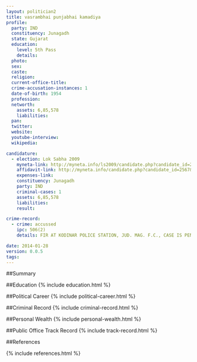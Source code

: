 ```yaml
---
layout: politician2
title: vasrambhai punjabhai kamadiya
profile: 
  party: IND
  constituency: Junagadh
  state: Gujarat
  education: 
    level: 5th Pass
    details: 
  photo: 
  sex: 
  caste: 
  religion: 
  current-office-title: 
  crime-accusation-instances: 1
  date-of-birth: 1954
  profession: 
  networth: 
    assets: 6,85,578
    liabilities: 
  pan: 
  twitter: 
  website: 
  youtube-interview: 
  wikipedia: 

candidature: 
  - election: Lok Sabha 2009
    myneta-link: http://myneta.info/ls2009/candidate.php?candidate_id=2567
    affidavit-link: http://myneta.info/candidate.php?candidate_id=2567&scan=original
    expenses-link: 
    constituency: Junagadh 
    party: IND
    criminal-cases: 1
    assets: 6,85,578
    liabilities: 
    result:  

crime-record: 
  - crime: accussed
    ipc: 506(2)
    details: FIR AT KODINAR POLICE STATION, JUD. MAG. F.C., CASE IS PENDING 

date: 2014-01-28
version: 0.0.5
tags: 
---
```

##Summary


##Education
{% include education.html %}


##Political Career
{% include political-career.html %}


##Criminal Record
{% include criminal-record.html %}


##Personal Wealth
{% include personal-wealth.html %}


##Public Office Track Record
{% include track-record.html %}


##References


{% include references.html %}